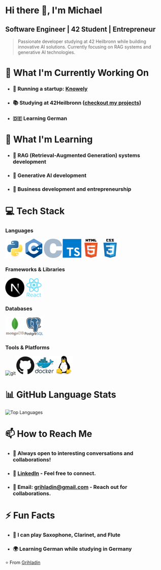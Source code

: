 # Hi there 👋, I'm Michael

## Software Engineer | 42 Student | Entrepreneur

> Passionate developer studying at 42 Heilbronn while building innovative AI solutions. Currently focusing on RAG systems and generative AI technologies.


# 🔭 What I'm Currently Working On
- ### 🚀 Running a startup: [Knowely](https://knowley.de/)
- ### 📚 Studying at **42Heilbronn** ([checkout my projects](https://github.com/Grihladin/Grihladin/blob/main/42Heilbronn-projects.md))
- ### 🇩🇪 Learning German

# 🌱 What I'm Learning
- ### 🤖 RAG (Retrieval-Augmented Generation) systems development
- ### 🎨 Generative AI development
- ### 💼 Business development and entrepreneurship


# 💻 Tech Stack
### Languages
<p align="left">
    <a href="https://www.python.org" target="_blank" rel="noreferrer" style="text-decoration: none;"><img src="https://raw.githubusercontent.com/devicons/devicon/master/icons/python/python-original.svg" alt="python" width="60" height="60"/></a><a href="https://www.cplusplus.com/" target="_blank" rel="noreferrer" style="text-decoration: none;"><img src="https://raw.githubusercontent.com/devicons/devicon/master/icons/cplusplus/cplusplus-original.svg" alt="cplusplus" width="60" height="60"/></a><a href="https://www.cprogramming.com/" target="_blank" rel="noreferrer" style="text-decoration: none;"><img src="https://raw.githubusercontent.com/devicons/devicon/master/icons/c/c-original.svg" alt="c" width="60" height="60"/></a><a href="https://www.typescriptlang.org/" target="_blank" rel="noreferrer" style="text-decoration: none;"><img src="https://raw.githubusercontent.com/devicons/devicon/master/icons/typescript/typescript-original.svg" alt="typescript" width="60" height="60"/></a><a href="https://www.w3.org/html/" target="_blank" rel="noreferrer" style="text-decoration: none;"><img src="https://raw.githubusercontent.com/devicons/devicon/master/icons/html5/html5-original-wordmark.svg" alt="html5" width="60" height="60"/></a><a href="https://www.w3schools.com/css/" target="_blank" rel="noreferrer" style="text-decoration: none;"><img src="https://raw.githubusercontent.com/devicons/devicon/master/icons/css3/css3-original-wordmark.svg" alt="css3" width="60" height="60"/></a>
</p>

### Frameworks & Libraries
<p align="left">
    <a href="https://nextjs.org/" target="_blank" rel="noreferrer" style="text-decoration: none;"><img src="https://raw.githubusercontent.com/devicons/devicon/master/icons/nextjs/nextjs-original.svg" alt="nextjs" width="60" height="60"/></a><a href="https://reactjs.org/" target="_blank" rel="noreferrer" style="text-decoration: none;"><img src="https://raw.githubusercontent.com/devicons/devicon/master/icons/react/react-original-wordmark.svg" alt="react" width="60" height="60"/></a>
</p>

### Databases
<p align="left">
    <a href="https://www.mongodb.com/" target="_blank" rel="noreferrer" style="text-decoration: none;"><img src="https://raw.githubusercontent.com/devicons/devicon/master/icons/mongodb/mongodb-original-wordmark.svg" alt="mongodb" width="60" height="60"/></a><a href="https://www.postgresql.org" target="_blank" rel="noreferrer" style="text-decoration: none;"><img src="https://raw.githubusercontent.com/devicons/devicon/master/icons/postgresql/postgresql-original-wordmark.svg" alt="postgresql" width="60" height="60"/></a>
</p>

### Tools & Platforms
<p align="left">
    <a href="https://git-scm.com/" target="_blank" rel="noreferrer" style="text-decoration: none;"><img src="https://www.vectorlogo.zone/logos/git-scm/git-scm-icon.svg" alt="git" width="60" height="60"/></a><a href="https://github.com/" target="_blank" rel="noreferrer" style="text-decoration: none;"><img src="https://raw.githubusercontent.com/devicons/devicon/master/icons/github/github-original.svg" alt="github" width="60" height="60"/></a><a href="https://www.docker.com/" target="_blank" rel="noreferrer" style="text-decoration: none;"><img src="https://raw.githubusercontent.com/devicons/devicon/master/icons/docker/docker-original-wordmark.svg" alt="docker" width="60" height="60"/></a><a href="https://www.linux.org/" target="_blank" rel="noreferrer" style="text-decoration: none;"><img src="https://raw.githubusercontent.com/devicons/devicon/master/icons/linux/linux-original.svg" alt="linux" width="60" height="60"/></a>
</p>

# 📊 GitHub Language Stats
<img src="https://github-readme-stats.vercel.app/api/top-langs/?username=Grihladin&layout=compact&theme=dark&bg_color=0D1117&title_color=F85D7F&text_color=FFFFFF&card_width=600&langs_count=8&title_size=20&text_size=24" width="700" height="350" alt="Top Languages"/>

# 📫 How to Reach Me
- ### 💬 Always open to interesting conversations and collaborations!
- ### 💼 [LinkedIn](https://www.linkedin.com/in/michael-ratke-0b3304303/) - Feel free to connect.
- ### 📧 Email: grihladin@gmail.com - Reach out for collaborations.


# ⚡ Fun Facts
- ### 🎵 I can play Saxophone, Clarinet, and Flute
- ### 🌍 Learning German while studying in Germany

⭐️ From [Grihladin](https://github.com/Grihladin)
